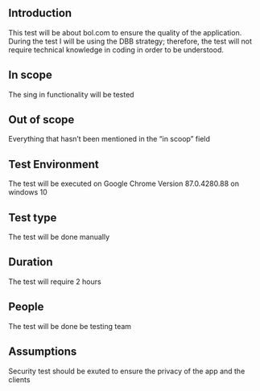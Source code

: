 ## Introduction
This test will be about bol.com to ensure the quality of the application.
During the test I will be using the DBB strategy; therefore, the test will not require technical knowledge in coding in order to be understood. 

## In scope
The sing in functionality will be tested

## Out of scope
Everything that hasn’t been mentioned in the “in scoop” field

## Test Environment
The test will be executed on Google Chrome Version 87.0.4280.88 on windows 10

## Test type
The test will be done manually 

## Duration
The test will require 2 hours 

## People 
The test will be done be testing team

## Assumptions
Security test should be exuted to ensure the privacy of the app and the clients






